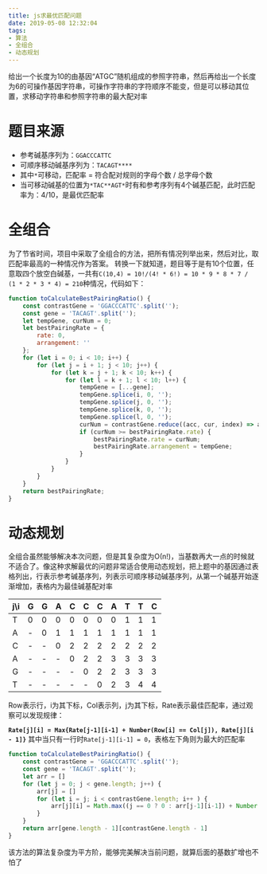```yaml
---
title: js求最优匹配问题
date: 2019-05-08 12:32:04
tags:
- 算法
- 全组合
- 动态规划
---
```


给出一个长度为10的由基因“ATGC”随机组成的参照字符串，然后再给出一个长度为6的可操作基因字符串，可操作字符串的字符顺序不能变，但是可以移动其位置，求移动字符串和参照字符串的最大配对率
<!-- more -->

# 题目来源
- 参考碱基序列为：`GGACCCATTC`
- 可顺序移动碱基序列为：`TACAGT****`
- 其中`*`可移动，匹配率 = 符合配对规则的字母个数 / 总字母个数
- 当可移动碱基的位置为`*TAC**AGT*`时有和参考序列有4个碱基匹配，此时匹配率为：4/10，是最优匹配率

# 全组合
为了节省时间，项目中采取了全组合的方法，把所有情况列举出来，然后对比，取匹配率最高的一种情况作为答案。 转换一下就知道，题目等于是有10个位置，任意取四个放空白碱基，一共有`C(10,4) = 10!/(4! * 6!) = 10 * 9 * 8 * 7 / (1 * 2 * 3 * 4) = 210`种情况，代码如下：

```js
function toCalculateBestPairingRatio() {
    const contrastGene = 'GGACCCATTC'.split('');
    const gene = 'TACAGT'.split('');
    let tempGene, curNum = 0;
    let bestPairingRate = {
        rate: 0,
        arrangement: ''
    };
    for (let i = 0; i < 10; i++) {
        for (let j = i + 1; j < 10; j++) {
            for (let k = j + 1; k < 10; k++) {
                for (let l = k + 1; l < 10; l++) {
                    tempGene = [...gene];
                    tempGene.splice(i, 0, '');
                    tempGene.splice(j, 0, '');
                    tempGene.splice(k, 0, '');
                    tempGene.splice(l, 0, '');
                    curNum = contrastGene.reduce((acc, cur, index) => acc + (cur === tempGene[index]), 0);
                    if (curNum >= bestPairingRate.rate) {
                        bestPairingRate.rate = curNum;
                        bestPairingRate.arrangement = tempGene;
                    }
                }
            }
        }
    }
    return bestPairingRate;
}
```
# 动态规划
全组合虽然能够解决本次问题，但是其复杂度为Ο(n!)，当基数再大一点的时候就不适合了。像这种求解最优的问题非常适合使用动态规划，把上题中的基因通过表格列出，行表示参考碱基序列，列表示可顺序移动碱基序列，从第一个碱基开始逐渐增加，表格内为最佳碱基配对率

|j\i| G | G | A | C | C | C | A | T | T | C |
| - | - | - | - | - | - | - | - | - | - | - |
| T | 0 | 0 | 0 | 0 | 0 | 0 | 0 | 1 | 1 | 1 |
| A | - | 0 | 1 | 1 | 1 | 1 | 1 | 1 | 1 | 1 |
| C | - | - | 0 | 2 | 2 | 2 | 2 | 2 | 2 | 2 |
| A | - | - | - | 0 | 2 | 2 | 3 | 3 | 3 | 3 |
| G | - | - | - | - | 0 | 2 | 2 | 3 | 3 | 3 |
| T | - | - | - | - | - | 0 | 2 | 3 | 4 | 4 |

Row表示行，i为其下标，Col表示列，j为其下标，Rate表示最佳匹配率，通过观察可以发现规律：

**`Rate[j][i] = Max{Rate[j-1][i-1] + Number(Row[i] == Col[j]), Rate[j][i - 1]}`**
其中当只有一行时`Rate[j-1][i-1] = 0`，表格左下角则为最大的匹配率

```js
function toCalculateBestPairingRatio() {
    const contrastGene = 'GGACCCATTC'.split('');
    const gene = 'TACAGT'.split('');
    let arr = []
    for (let j = 0; j < gene.length; j++) {
        arr[j] = []
        for (let i = j; i < contrastGene.length; i++ ) {
            arr[j][i] = Math.max((j == 0 ? 0 : arr[j-1][i-1]) + Number(contrastGene[i] == gene[j]), arr[j][i - 1] || 0)
        }
    }
    return arr[gene.length - 1][contrastGene.length - 1]
}
```
该方法的算法复杂度为平方阶，能够完美解决当前问题，就算后面的基数扩增也不怕了